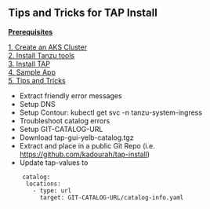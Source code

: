 ## Tips and Tricks for TAP Install

**[Prerequisites](prereqs.md)**

[1. Create an AKS Cluster](azure-setup.md)<br>
[2. Install Tanzu tools](tanzu-tools-setup.md)<br>
[3. Install TAP](tap-install.md)<br>
[4. Sample App](sample-app.md)<br>
[5. Tips and Tricks](tap-tips-and-tricks-install.md)<br>

- Extract friendly error messages 
- Setup DNS
- Setup Contour: kubectl get svc -n tanzu-system-ingress
- Troubleshoot catalog errors
- Setup GIT-CATALOG-URL
 - Download  tap-gui-yelb-catalog.tgz
 - Extract and place in a public Git Repo (i.e. https://github.com/kadourah/tap-install)
 - Update tap-values to
 ```
     catalog:
      locations:
        - type: url
          target: GIT-CATALOG-URL/catalog-info.yaml
 ```